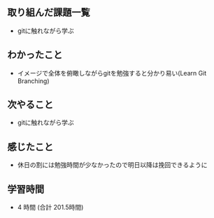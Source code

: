 ## 取り組んだ課題一覧
- gitに触れながら学ぶ
## わかったこと
- イメージで全体を俯瞰しながらgitを勉強すると分かり易い(Learn Git Branching)
## 次やること
- gitに触れながら学ぶ
## 感じたこと
- 休日の割には勉強時間が少なかったので明日以降は挽回できるように
## 学習時間
- 4 時間 (合計 201.5時間)
